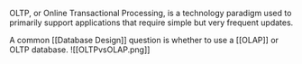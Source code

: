 OLTP, or Online Transactional Processing, is a technology paradigm used to primarily support applications that require simple but very frequent updates. 

A common [[Database Design]] question is whether to use a [[OLAP]] or OLTP database.
![[OLTPvsOLAP.png]]